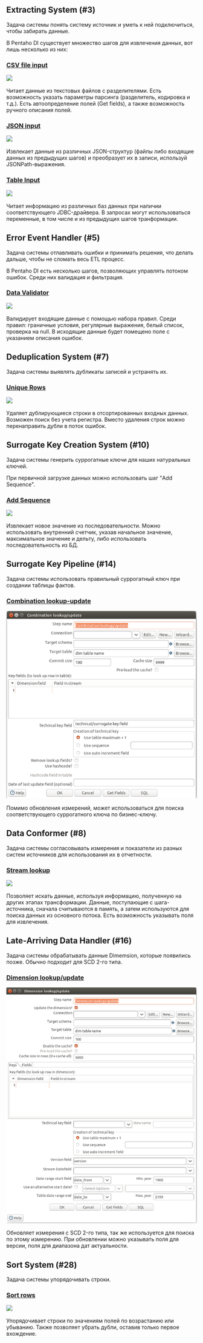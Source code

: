 ## Extracting System (#3)
Задача системы понять систему источник и уметь к ней подключиться, чтобы забирать данные.

В Pentaho DI существует множество шагов для извлечения данных, вот лишь несколько из них:

### [CSV file input](https://help.hitachivantara.com/Documentation/Pentaho/9.1/Products/CSV_File_Input)
![](https://help.hitachivantara.com/@api/deki/files/42852/GUID-6DEE31A4-57A4-4FBE-8EE2-7A6F30A82888-low.png?revision=1)

Читает данные из текстовых файлов с разделителями. Есть возможность указать параметры парсинга (разделитель, кодировка и т.д.). Есть автоопределение полей (Get fields), а также возможность ручного описания полей.

### [JSON input](https://help.hitachivantara.com/Documentation/Pentaho/9.1/Products/JSON_Input)
![](https://help.hitachivantara.com/@api/deki/files/42955/GUID-01C24F82-9F9F-4030-9983-2B830CBDC4EB-low.png?revision=1)

Извлекает данные из различных JSON-структур (файлы либо входящие данных из предыдущих шагов) и преобразует их в записи, используй JSONPath-выражения.

### [Table Input](https://help.hitachivantara.com/Documentation/Pentaho/9.1/Products/Table_Input)
![](https://help.hitachivantara.com/@api/deki/files/43169/GUID-48A91D8A-AEFC-43F6-A4F9-8EC66992CB3B-low.png?revision=1)

Читает информацию из различных баз данных при наличии соответствующего JDBC-драйвера. В запросах могут использоваться переменные, в том числе и из предыдущих шагов транформации.  
                             
## Error Event Handler (#5)
Задача системы отлавливать ошибки и принимать решения, что делать дальше, чтобы не сломать весь ETL процесс.

В Pentaho DI есть несколько шагов, позволяющих управлять потоком ошибок. Среди них валидация и фильтрация.

### [Data Validator](https://wiki.pentaho.com/display/EAI/Data+Validator)
![](https://wiki.pentaho.com/download/attachments/4358152/data-validator-error-handling.png?version=1&modificationDate=1220508119000&api=v2)

Валидирует входящие данные с помощью набора правил. Среди правил: граничные условия, регулярные выражения, белый список, проверка на null. В исходящие данные будет помещено поле с указанием описания ошибок.

## Deduplication System (#7)
Задача системы выявлять дубликаты записей и устранять их.

### [Unique Rows](https://help.hitachivantara.com/Documentation/Pentaho/9.1/Products/Using_the_Unique_Rows_step_on_the_Pentaho_engine)
![](https://help.hitachivantara.com/@api/deki/files/43214/GUID-F718112A-FA08-425A-925B-C23EB3900322-low.png?revision=1)

Удаляет дублирующиеся строки в отсортированных входных данных. Возможен поиск без учета регистра. Вместо удаления строк можно перенаправить дубли в поток ошибок.

## Surrogate Key Creation System (#10)
Задача системы генерить суррогатные ключи для наших натуральных ключей.

При первичной загрузке данных можно использовать шаг "Add Sequence".

### [Add Sequence](https://help.hitachivantara.com/Documentation/Pentaho/9.1/Products/Add_sequence)
![](https://help.hitachivantara.com/@api/deki/files/42789/GUID-28E71F68-C171-4DB5-A7F9-5A607B33A23D-low.png?revision=1)

Извлекает новое значение из последовательности. Можно использовать внутренний счетчик, указав начальное значение, максимальное значение и дельту, либо использовать последовательность из БД.

## Surrogate Key Pipeline (#14)
Задача системы использовать правильный суррогатный ключ при создании таблицы фактов.

### [Combination lookup-update](https://wiki.pentaho.com/display/EAI/Combination+lookup-update)
![](./screenshots/combination_lookup.png)

Помимо обновления измерений, может использоваться для поиска соответствующего суррогатного ключа по бизнес-ключу.

## Data Conformer (#8)
Задача системы согласовывать измерения и показатели из разных систем источников для использования их в отчетности.

### [Stream lookup](https://wiki.pentaho.com/display/EAI/Stream+Lookup)
![](https://wiki.pentaho.com/download/attachments/8292102/StreamLookupTableInputSample.PNG?version=1&modificationDate=1344422259000&api=v2)

Позволяет искать данные, используя информацию, полученную на других этапах трансформации. Данные, поступающие с шага-источника, сначала считываются в память, а затем используются для поиска данных из основного потока. Есть возможность указывать поля для извлечения.

## Late-Arriving Data Handler (#16)
Задача системы обрабатывать данные Dimemsion, которые появились позже. Обычно подходит для SCD 2-го типа.

### [Dimension lookup/update](https://wiki.pentaho.com/display/EAI/Dimension+Lookup-Update)
![](./screenshots/dimension_update.png)

Обновляет измерения c SCD 2-го типа, так же используется для поиска по этому измерению.
При обновлении можно указывать поля для версии, поля для диапазона дат актуальности.
     
## Sort System (#28)
Задача системы упорядочивать строки.

### [Sort rows](https://help.hitachivantara.com/Documentation/Pentaho/9.1/Products/Sort_rows)
![](https://help.hitachivantara.com/@api/deki/files/46982/GUID-5362BBA8-DE65-4C7A-91B9-D95CE198BAE5-low.png?revision=1)

Упорядочивает строки по значениям полей по возрастанию или убыванию. Также позволяет убрать дубли, оставив только первое вхождение.







